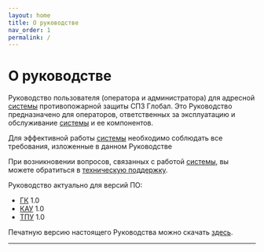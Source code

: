 ```yaml
---
layout: home
title: О руководстве
nav_order: 1
permalink: /
---
```


# О руководстве

Руководство пользователя (оператора и администратора) для адресной [системы] противопожарной защиты СПЗ Глобал. Это Руководство предназначено для операторов, ответственных за эксплуатацию и обслуживание [системы] и ее компонентов.

Для эффективной работы [системы] необходимо соблюдать все требования, изложенные в данном Руководстве

При возникновении вопросов, связанных с работой [системы], вы можете обратиться в <a target="_blank" href="https://products.rubezh.ru/support/">техническую поддержку</a>.

Руководство актуально для версий ПО:
- [ГК] 1.0
- [КАУ] 1.0
- [ТПУ] 1.0

Печатную версию настоящего Руководства можно скачать [здесь]().

---

[системы]: /gk_manual/docs/global_system#спз-глобал
[ГК]: /gk_manual/docs/gk#гк
[КАУ]: /gk_manual/docs/kau#кау
[ТПУ]: /gk_manual/docs//tpu#тпу
